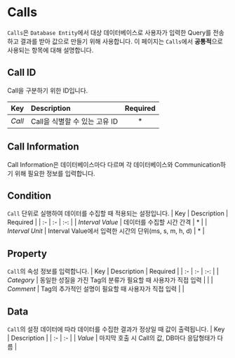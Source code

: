# Calls
`Calls`은 `Database Entity`에서 대상 데이터베이스로 사용자가 입력한 Query를 전송하고 결과를 받아 값으로 만들기 위해 사용합니다. 이 페이지는 `Calls`에서 <strong>공통적</strong>으로 사용되는 항목에 대해 설명합니다.

## Call ID
Call을 구분하기 위한 ID입니다. 

| Key | Description | Required |
| :- | :- | :-: |
| _Call_ | Call을 식별할 수 있는 고유 ID | * |

## Call Information
Call Information은 데이터베이스마다 다르며 각 데이터베이스와 Communication하기 위해 필요한 정보를 입력합니다.

## Condition
`Call` 단위로 실행하여 데이터를 수집할 때 적용되는 설정입니다.
| Key | Description | Required |
| :- | :- | :-: |
| _Interval Value_ | 데이터를 수집할 시간 간격 | * |
| _Interval Unit_ | Interval Value에서 입력한 시간의 단위(ms, s, m, h, d) | * |

## Property
`Call`의 속성 정보를 입력합니다.
| Key | Description | Required |
| :- | :- | :-: |
| _Category_ | 동일한 성질을 가진 Tag의 분류가 필요할 때 사용자가 직접 입력 |  |
| _Comment_ | Tag의 추가적인 설명이 필요할 때 사용자가 직접 입력 |  |

## Data
`Call`의 설정 데이터에 따라 데이터를 수집한 결과가 정상일 때 값이 출력됩니다.
| Key | Description |
| :- | :- |
| _Value_ | 마지막 호출 시 Call의 값, DB마다 응답형태가 다름 |
